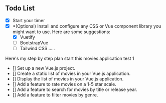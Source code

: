 ## Todo List

- [x] Start your timer
- [x] \*(Optional) Install and configure any CSS or Vue component library you might want to use. Here are some suggestions:
  - [x] Vuetify
  - [ ] BootstrapVue
  - [ ] Tailwind CSS
        .....

Here's my step by step plan start this movies application test 1

- [] Set up a new Vue.js project.
- [] Create a static list of movies in your Vue.js application.
- [] Display the list of movies in your Vue.js application.
- [] Add a feature to rate movies on a 1-5 star scale.
- [] Add a feature to search for movies by title or release year.
- [] Add a feature to filter movies by genre.
